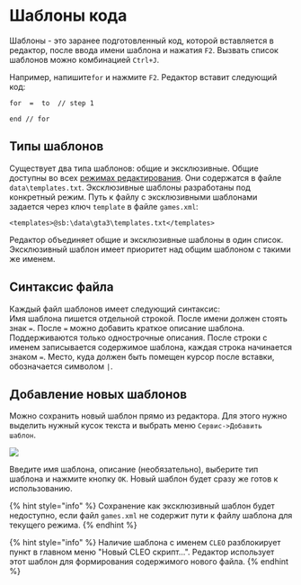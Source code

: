 # Шаблоны кода

Шаблоны - это заранее подготовленный код, которой вставляется в редактор, после ввода имени шаблона и нажатия `F2`. Вызвать список шаблонов можно комбинацией `Ctrl+J`.

Например, напишите`for` и нажмите `F2`. Редактор вставит следующий код:

```text
for  =  to  // step 1

end // for
```

## Типы шаблонов

Существует два типа шаблонов: общие и эксклюзивные. Общие доступны во всех [режимах редактирования](./). Они содержатся в файле `data\templates.txt`. Эксклюзивные шаблоны разработаны под конкретный режим. Путь к файлу с эксклюзивными шаблонами задается через ключ `template` в файле `games.xml`:

```text
<templates>@sb:\data\gta3\templates.txt</templates>
```

Редактор объединяет общие и эксклюзивные шаблоны в один список. Эксклюзивный шаблон имеет приоритет над общим шаблоном с такими же именем.

## Синтаксис файла

Каждый файл шаблонов имеет следующий синтаксис:  
Имя шаблона пишется отдельной строкой. После имени должен стоять знак `=`. После `=` можно добавить краткое описание шаблона. Поддерживаются только однострочные описания. После строки с именем записывается содержимое шаблона, каждая строка начинается знаком `=`. Место, куда должен быть помещен курсор после вставки, обозначается символом `|`.

## Добавление новых шаблонов

Можно сохранить новый шаблон прямо из редактора. Для этого нужно выделить нужный кусок текста и выбрать меню `Сервис->Добавить шаблон`. 

![](https://gblobscdn.gitbook.com/assets%2F-M0dALM7uq5_eDYhSBjl%2F-MDlJbjXApE45Y1MQjl-%2F-MDlMQiTlVgy3xpUEGxS%2Fide-add-template-en.png?alt=media&token=5e620275-5cf8-4026-acec-8f364dbbde09)

Введите имя шаблона, описание \(необязательно\), выберите тип шаблона и нажмите кнопку `OK`. Новый шаблон будет сразу же готов к использованию.

{% hint style="info" %}
Сохранение как эксклюзивный шаблон будет недоступно, если файл `games.xml` не содержит пути к файлу шаблона для текущего режима.
{% endhint %}

{% hint style="info" %}
Наличие шаблона с именем `CLEO` разблокирует пункт в главном меню "Новый CLEO скрипт...". Редактор использует этот шаблон для формирования содержимого нового файла.
{% endhint %}

